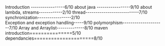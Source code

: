 Introduction   -----------------6/10
about java     -----------------9/10
about lambda, streams------------2/10
thread---------------------------7/10
synchronization-----------------2/10\
Exception and exception handling-----9/10
polymorphism---------------------7/10
Array and Arraylist--------------8/10
maven introduction===============5/10
dependancies=====================8/10

